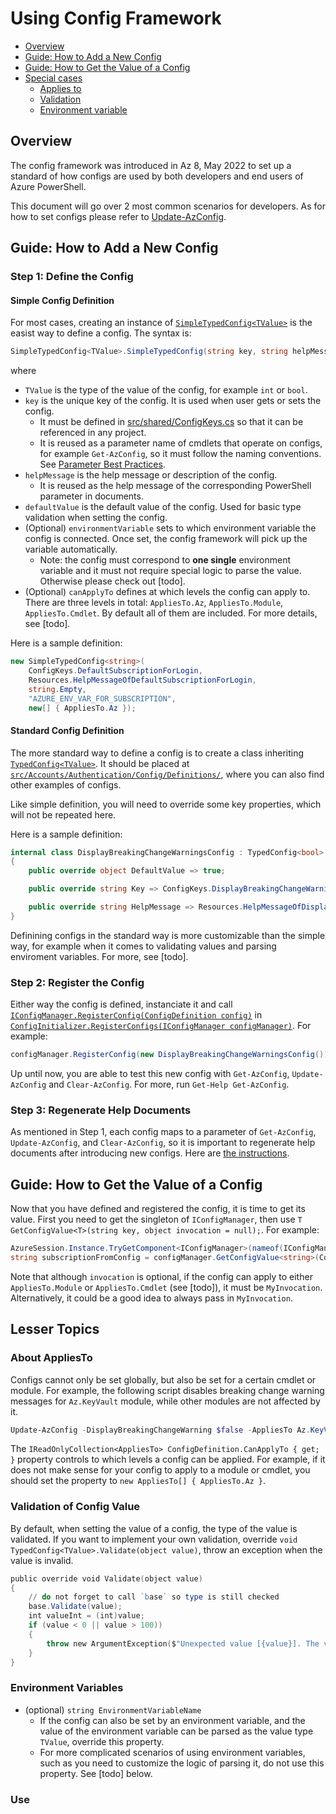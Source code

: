 # Using Config Framework

- [Overview](#overview)
- [Guide: How to Add a New Config](#guide-how-to-add-a-new-config)
- [Guide: How to Get the Value of a Config](#guide-how-to-get-the-value-of-a-config)
- [Special cases](#special-cases)
  - [Applies to](#applies-to)
  - [Validation](#validation)
  - [Environment variable](#environment-variable)

## Overview

The config framework was introduced in Az 8, May 2022 to set up a standard of how configs are used by both developers and end users of Azure PowerShell.

This document will go over 2 most common scenarios for developers. As for how to set configs please refer to [Update-AzConfig](https://docs.microsoft.com/powershell/module/az.accounts/update-azconfig).

## Guide: How to Add a New Config

### Step 1: Define the Config

#### Simple Config Definition

For most cases, creating an instance of [`SimpleTypedConfig<TValue>`](https://github.com/Azure/azure-powershell/blob/main/src/Accounts/Authentication/Config/Models/SimpleTypedConfig.cs) is the easist way to define a config. The syntax is:

```csharp
SimpleTypedConfig<TValue>.SimpleTypedConfig(string key, string helpMessage, TValue defaultValue, [string environmentVariable = null], [IReadOnlyCollection<AppliesTo> canApplyTo = null])
```
where
- `TValue` is the type of the value of the config, for example `int` or `bool`.
- `key` is the unique key of the config. It is used when user gets or sets the config.
  - It must be defined in [src/shared/ConfigKeys.cs](https://github.com/Azure/azure-powershell/blob/main/src/shared/ConfigKeys.cs) so that it can be referenced in any project.
  - It is reused as a parameter name of cmdlets that operate on configs, for example `Get-AzConfig`, so it must follow the naming conventions. See [Parameter Best Practices](https://github.com/Azure/azure-powershell/blob/main/documentation/development-docs/design-guidelines/parameter-best-practices.md#parameter-best-practices).
- `helpMessage` is the help message or description of the config. 
  - It is reused as the help message of the corresponding PowerShell parameter in documents.
- `defaultValue` is the default value of the config. Used for basic type validation when setting the config.
- (Optional) `environmentVariable` sets to which environment variable the config is connected. Once set, the config framework will pick up the variable automatically.
  - Note: the config must correspond to **one single** environment variable and it must not require special logic to parse the value. Otherwise please check out [todo].
- (Optional) `canApplyTo` defines at which levels the config can apply to. There are three levels in total: `AppliesTo.Az`, `AppliesTo.Module`, `AppliesTo.Cmdlet`. By default all of them are included. For more details, see [todo].

Here is a sample definition:

```csharp
new SimpleTypedConfig<string>(
    ConfigKeys.DefaultSubscriptionForLogin,
    Resources.HelpMessageOfDefaultSubscriptionForLogin,
    string.Empty,
    "AZURE_ENV_VAR_FOR_SUBSCRIPTION",
    new[] { AppliesTo.Az });
```

#### Standard Config Definition

The more standard way to define a config is to create a class inheriting [`TypedConfig<TValue>`](https://github.com/Azure/azure-powershell/blob/main/src/Accounts/Authentication/Config/Models/TypedConfig.cs). It should be placed at [`src/Accounts/Authentication/Config/Definitions/`](https://github.com/Azure/azure-powershell/tree/main/src/Accounts/Authentication/Config/Definitions), where you can also find other examples of configs.

Like simple definition, you will need to override some key properties, which will not be repeated here.

Here is a sample definition:

```csharp
internal class DisplayBreakingChangeWarningsConfig : TypedConfig<bool>
{
    public override object DefaultValue => true;

    public override string Key => ConfigKeys.DisplayBreakingChangeWarning;

    public override string HelpMessage => Resources.HelpMessageOfDisplayBreakingChangeWarnings;
}
```

Definining configs in the standard way is more customizable than the simple way, for example when it comes to validating values and parsing enviroment variables. For more, see [todo].

### Step 2: Register the Config

Either way the config is defined, instanciate it and call [`IConfigManager.RegisterConfig(ConfigDefinition config)`](https://github.com/Azure/azure-powershell-common/blob/8d70507d41a3698b5b131df61f14e329d7a6eb41/src/Authentication.Abstractions/Interfaces/IConfigManager.cs#L30) in [`ConfigInitializer.RegisterConfigs(IConfigManager configManager)`](https://github.com/Azure/azure-powershell/blob/304e15c84071fee02622734c4e5f12c05baa77d2/src/Accounts/Authentication/Config/ConfigInitializer.cs#L192). For example:

```csharp
configManager.RegisterConfig(new DisplayBreakingChangeWarningsConfig());
```

Up until now, you are able to test this new config with `Get-AzConfig`, `Update-AzConfig` and `Clear-AzConfig`. For more, run `Get-Help Get-AzConfig`.

### Step 3: Regenerate Help Documents

As mentioned in Step 1, each config maps to a parameter of `Get-AzConfig`, `Update-AzConfig`, and `Clear-AzConfig`, so it is important to regenerate help documents after introducing new configs. Here are [the instructions](https://github.com/Azure/azure-powershell/blob/main/documentation/development-docs/help-generation.md#updating-help-after-making-cmdlet-changes).

## Guide: How to Get the Value of a Config

Now that you have defined and registered the config, it is time to get its value. First you need to get the singleton of `IConfigManager`, then use `T GetConfigValue<T>(string key, object invocation = null);`. For example:

```csharp
AzureSession.Instance.TryGetComponent<IConfigManager>(nameof(IConfigManager), out var configManager);
string subscriptionFromConfig = configManager.GetConfigValue<string>(ConfigKeys.DefaultSubscriptionForLogin, MyInvocation);
```

Note that although `invocation` is optional, if the config can apply to either `AppliesTo.Module` or `AppliesTo.Cmdlet` (see [todo]), it must be `MyInvocation`. Alternatively, it could be a good idea to always pass in `MyInvocation`.

## Lesser Topics

### About AppliesTo

Configs cannot only be set globally, but also be set for a certain cmdlet or module. For example, the following script disables breaking change warning messages for `Az.KeyVault` module, while other modules are not affected by it.

```powershell
Update-AzConfig -DisplayBreakingChangeWarning $false -AppliesTo Az.KeyVault
```

The `IReadOnlyCollection<AppliesTo> ConfigDefinition.CanApplyTo { get; }` property controls to which levels a config can be applied. For example, if it does not make sense for your config to apply to a module or cmdlet, you should set the property to `new AppliesTo[] { AppliesTo.Az }`.

### Validation of Config Value

By default, when setting the value of a config, the type of the value is validated. If you want to implement your own validation, override `void TypedConfig<TValue>.Validate(object value)`, throw an exception when the value is invalid.

```powershell
public override void Validate(object value)
{
    // do not forget to call `base` so type is still checked
    base.Validate(value);
    int valueInt = (int)value;
    if (value < 0 || value > 100))
    {
        throw new ArgumentException($"Unexpected value [{value}]. The value of config [{Key}] should be between 0 and 100.", nameof(value));
    }
}
```

### Environment Variables



- (optional) `string EnvironmentVariableName`
  - If the config can also be set by an environment variable, and the value of the environment variable can be parsed as the value type `TValue`, override this property.
  - For more complicated scenarios of using environment variables, such as you need to customize the logic of parsing it, do not use this property. See [todo] below.

### Use 

